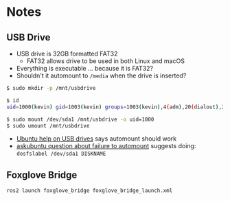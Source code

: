 # Notes

## USB Drive

- USB drive is 32GB formatted FAT32
    - FAT32 allows drive to be used in both Linux and macOS
- Everything is executable ... because it is FAT32?
- Shouldn't it automount to `/media` when the drive is inserted?

```bash
$ sudo mkdir -p /mnt/usbdrive

$ id
uid=1000(kevin) gid=1003(kevin) groups=1003(kevin),4(adm),20(dialout),24(cdrom),27(sudo),29(audio),44(video),46(plugdev),60(games),100(users),107(netdev),992(render),995(input),1000(gpio),1001(spi),1002(i2c)

$ sudo mount /dev/sda1 /mnt/usbdrive -o uid=1000
$ sudo umount /mnt/usbdrive
```

- [Ubuntu help on USB drives](https://help.ubuntu.com/community/Mount/USB) says automount should work
- [askubuntu question about failure to automount](https://askubuntu.com/questions/1452580/how-to-automount-a-usb-key-when-plugged-in-on-ubuntu-22-04) suggests doing: `dosfslabel /dev/sda1 DISKNAME`

## Foxglove Bridge

```bash
ros2 launch foxglove_bridge foxglove_bridge_launch.xml
```